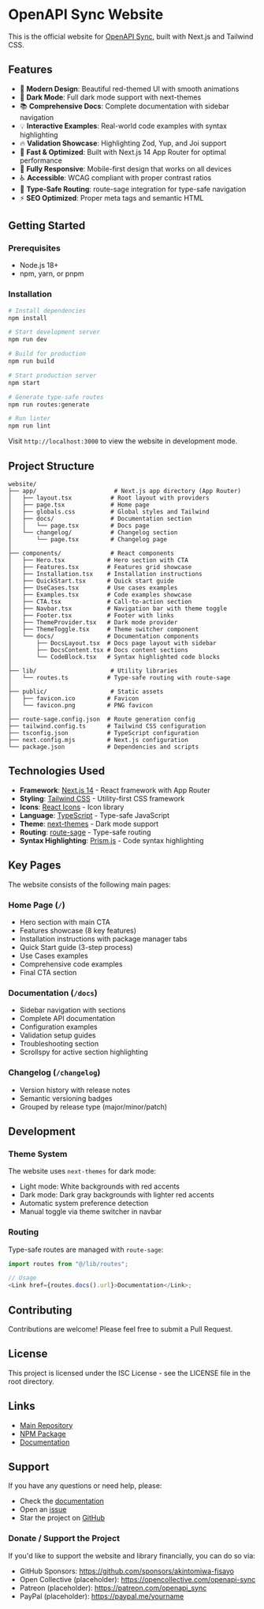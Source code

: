# OpenAPI Sync Website

This is the official website for [OpenAPI Sync](https://github.com/akintomiwa-fisayo/openapi-sync), built with Next.js and Tailwind CSS.

## Features

- 🎨 **Modern Design**: Beautiful red-themed UI with smooth animations
- 🌙 **Dark Mode**: Full dark mode support with next-themes
- 📚 **Comprehensive Docs**: Complete documentation with sidebar navigation
- 💡 **Interactive Examples**: Real-world code examples with syntax highlighting
- 🔥 **Validation Showcase**: Highlighting Zod, Yup, and Joi support
- 🚀 **Fast & Optimized**: Built with Next.js 14 App Router for optimal performance
- 📱 **Fully Responsive**: Mobile-first design that works on all devices
- ♿ **Accessible**: WCAG compliant with proper contrast ratios
- 🔗 **Type-Safe Routing**: route-sage integration for type-safe navigation
- ⚡ **SEO Optimized**: Proper meta tags and semantic HTML

## Getting Started

### Prerequisites

- Node.js 18+
- npm, yarn, or pnpm

### Installation

```bash
# Install dependencies
npm install

# Start development server
npm run dev

# Build for production
npm run build

# Start production server
npm start

# Generate type-safe routes
npm run routes:generate

# Run linter
npm run lint
```

Visit `http://localhost:3000` to view the website in development mode.

## Project Structure

```
website/
├── app/                      # Next.js app directory (App Router)
│   ├── layout.tsx           # Root layout with providers
│   ├── page.tsx             # Home page
│   ├── globals.css          # Global styles and Tailwind
│   ├── docs/                # Documentation section
│   │   └── page.tsx         # Docs page
│   └── changelog/           # Changelog section
│       └── page.tsx         # Changelog page
│
├── components/              # React components
│   ├── Hero.tsx            # Hero section with CTA
│   ├── Features.tsx        # Features grid showcase
│   ├── Installation.tsx    # Installation instructions
│   ├── QuickStart.tsx      # Quick start guide
│   ├── UseCases.tsx        # Use cases examples
│   ├── Examples.tsx        # Code examples showcase
│   ├── CTA.tsx             # Call-to-action section
│   ├── Navbar.tsx          # Navigation bar with theme toggle
│   ├── Footer.tsx          # Footer with links
│   ├── ThemeProvider.tsx   # Dark mode provider
│   ├── ThemeToggle.tsx     # Theme switcher component
│   └── docs/               # Documentation components
│       ├── DocsLayout.tsx  # Docs page layout with sidebar
│       ├── DocsContent.tsx # Docs content sections
│       └── CodeBlock.tsx   # Syntax highlighted code blocks
│
├── lib/                     # Utility libraries
│   └── routes.ts           # Type-safe routing with route-sage
│
├── public/                  # Static assets
│   ├── favicon.ico         # Favicon
│   └── favicon.png         # PNG favicon
│
├── route-sage.config.json  # Route generation config
├── tailwind.config.ts      # Tailwind CSS configuration
├── tsconfig.json           # TypeScript configuration
├── next.config.mjs         # Next.js configuration
└── package.json            # Dependencies and scripts
```

## Technologies Used

- **Framework**: [Next.js 14](https://nextjs.org/) - React framework with App Router
- **Styling**: [Tailwind CSS](https://tailwindcss.com/) - Utility-first CSS framework
- **Icons**: [React Icons](https://react-icons.github.io/react-icons/) - Icon library
- **Language**: [TypeScript](https://www.typescriptlang.org/) - Type-safe JavaScript
- **Theme**: [next-themes](https://github.com/pacocoursey/next-themes) - Dark mode support
- **Routing**: [route-sage](https://www.npmjs.com/package/route-sage) - Type-safe routing
- **Syntax Highlighting**: [Prism.js](https://prismjs.com/) - Code syntax highlighting

## Key Pages

The website consists of the following main pages:

### Home Page (`/`)

- Hero section with main CTA
- Features showcase (8 key features)
- Installation instructions with package manager tabs
- Quick Start guide (3-step process)
- Use Cases examples
- Comprehensive code examples
- Final CTA section

### Documentation (`/docs`)

- Sidebar navigation with sections
- Complete API documentation
- Configuration examples
- Validation setup guides
- Troubleshooting section
- Scrollspy for active section highlighting

### Changelog (`/changelog`)

- Version history with release notes
- Semantic versioning badges
- Grouped by release type (major/minor/patch)

## Development

### Theme System

The website uses `next-themes` for dark mode:

- Light mode: White backgrounds with red accents
- Dark mode: Dark gray backgrounds with lighter red accents
- Automatic system preference detection
- Manual toggle via theme switcher in navbar

### Routing

Type-safe routes are managed with `route-sage`:

```typescript
import routes from "@/lib/routes";

// Usage
<Link href={routes.docs().url}>Documentation</Link>;
```

## Contributing

Contributions are welcome! Please feel free to submit a Pull Request.

## License

This project is licensed under the ISC License - see the LICENSE file in the root directory.

## Links

- [Main Repository](https://github.com/akintomiwa-fisayo/openapi-sync)
- [NPM Package](https://www.npmjs.com/package/openapi-sync)
- [Documentation](/docs)

## Support

If you have any questions or need help, please:

- Check the [documentation](/docs)
- Open an [issue](https://github.com/akintomiwa-fisayo/openapi-sync/issues)
- Star the project on [GitHub](https://github.com/akintomiwa-fisayo/openapi-sync)

### Donate / Support the Project

If you'd like to support the website and library financially, you can do so via:

- GitHub Sponsors: https://github.com/sponsors/akintomiwa-fisayo
- Open Collective (placeholder): https://opencollective.com/openapi-sync
- Patreon (placeholder): https://patreon.com/openapi_sync
- PayPal (placeholder): https://paypal.me/yourname
